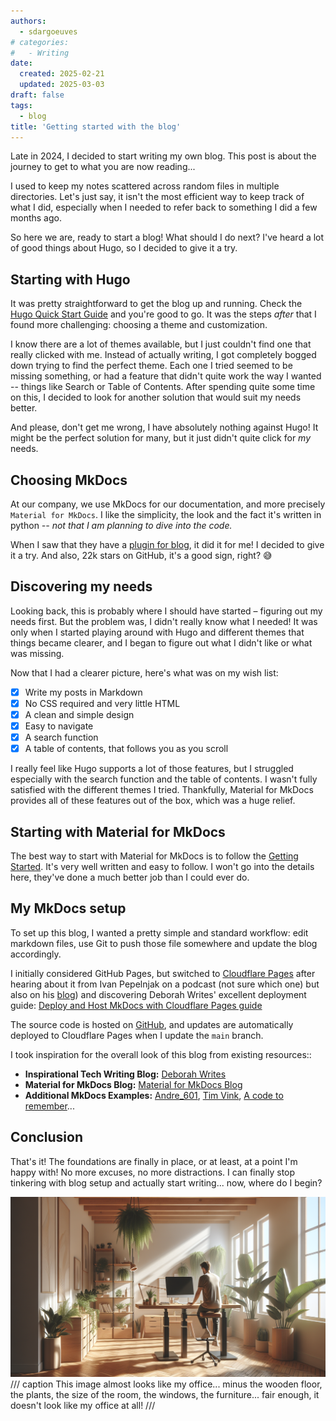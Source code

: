 ```yaml
---
authors:
  - sdargoeuves
# categories:
#   - Writing
date:
  created: 2025-02-21
  updated: 2025-03-03
draft: false
tags:
  - blog
title: 'Getting started with the blog'
---
```


Late in 2024, I  decided to start writing my own blog. This post is about the journey to get to what you are now reading...
<!-- more -->

I used to keep my notes scattered across random files in multiple directories. Let's just say, it isn't the most efficient way to keep track of what I did, especially when I needed to refer back to something I did a few months ago.

So here we are, ready to start a blog! What should I do next? I've heard a lot of good things about Hugo, so I decided to give it a try.

## Starting with Hugo

It was pretty straightforward to get the blog up and running. Check the [Hugo Quick Start Guide](https://gohugo.io/getting-started/quick-start/) and you're good to go. It was the steps *after* that I found more challenging: choosing a theme and customization.

I know there are a lot of themes available, but I just couldn't find one that really clicked with me. Instead of actually writing, I got completely bogged down trying to find the perfect theme. Each one I tried seemed to be missing something, or had a feature that didn't quite work the way I wanted -- things like Search or Table of Contents. After spending quite some time on this, I decided to look for another solution that would suit my needs better.

And please, don't get me wrong, I have absolutely nothing against Hugo! It might be the perfect solution for many, but it just didn't quite click for *my* needs.

## Choosing MkDocs

At our company, we use MkDocs for our documentation, and more precisely `Material for MkDocs`. I like the simplicity, the look and the fact it's written in python *-- not that I am planning to dive into the code.*

When I saw that they have a [plugin for blog](https://squidfunk.github.io/mkdocs-material/plugins/blog/), it did it for me! I decided to give it a try. And also, 22k stars on GitHub, it's a good sign, right? 😅

## Discovering my needs

Looking back, this is probably where I should have started – figuring out my needs first. But the problem was, I didn't really know what I needed! It was only when I started playing around with Hugo and different themes that things became clearer, and I began to figure out what I didn't like or what was missing.

Now that I had a clearer picture, here's what was on my wish list:

- [x] Write my posts in Markdown
- [x] No CSS required and very little HTML
- [x] A clean and simple design
- [x] Easy to navigate
- [x] A search function
- [x] A table of contents, that follows you as you scroll

I really feel like Hugo supports a lot of those features, but I struggled especially with the search function and the table of contents. I wasn't fully satisfied with the different themes I tried. Thankfully, Material for MkDocs provides all of these features out of the box, which was a huge relief.

## Starting with Material for MkDocs

The best way to start with Material for MkDocs is to follow the [Getting Started](https://squidfunk.github.io/mkdocs-material/getting-started/). It's very well written and easy to follow. I won't go into the details here, they've done a much better job than I could ever do.

## My MkDocs setup

To set up this blog, I wanted a pretty simple and standard workflow: edit markdown files, use Git to push those file somewhere and update the blog accordingly.

I initially considered GitHub Pages, but switched to [Cloudflare Pages](https://www.cloudflare.com/pages/) after hearing about it from Ivan Pepelnjak on a podcast (not sure which one) but also on his [blog](https://blog.ipspace.net/2024/07/blog-cloudflare/)) and discovering Deborah Writes' excellent deployment guide: [Deploy and Host MkDocs with Cloudflare Pages guide](https://deborahwrites.com/guides/deploy-host-mkdocs/deploy-mkdocs-material-cloudflare/)

The source code is hosted on [GitHub](https://github.com/sdargoeuves/noodleops-mkdocs), and updates are automatically deployed to Cloudflare Pages when I update the `main` branch.

I took inspiration for the overall look of this blog from existing resources::

- **Inspirational Tech Writing Blog:** [Deborah Writes](https://deborahwrites.com/blog/)
- **Material for MkDocs Blog:** [Material for MkDocs Blog](https://squidfunk.github.io/mkdocs-material/blog/)
- **Additional MkDocs Examples:** [Andre_601](https://andre601.ch/blog/), [Tim Vink](https://timvink.nl/blog/), [A code to remember](https://copdips.com/)...

## Conclusion

That's it! The foundations are finally in place, or at least, at a point I'm happy with! No more excuses, no more distractions. I can finally stop tinkering with blog setup and actually start writing... now, where do I begin?

![AI Generated image - Nordic style, large office, plants, large windows, with someone sitting at the desk ready to start typing](ai-nordic-office.png)
/// caption
This image almost looks like my office... minus the wooden floor, the plants, the size of the room, the windows, the furniture... fair enough, it doesn't look like my office at all!
///
